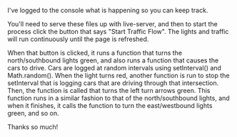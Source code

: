  I've logged to the console what is happening so you can keep track.

You'll need to serve these files up with live-server, and then to start the process click the button that says "Start Traffic Flow". The lights and traffic will run continuously until the page is refreshed.

When that button is clicked, it runs a function that turns the north/southbound lights green, and also runs a function that causes the cars to drive. Cars are logged at random intervals using setInterval() and Math.random(). When the light turns red, another function is run to stop the setInterval that is logging cars that are driving through that intersection. Then, the function is called that turns the left turn arrows green. This function runs in a similar fashion to that of the north/southbound lights, and when it finishes, it calls the function to turn the east/westbound lights green, and so on.

Thanks so much! 
